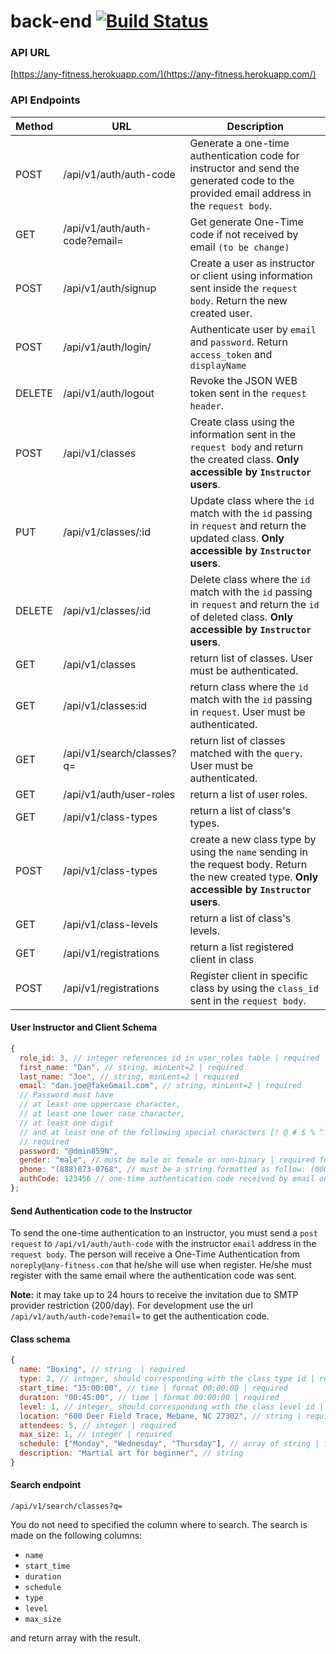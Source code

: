 # back-end [![Build Status](https://travis-ci.com/BW-Anywhere-Fitness-1/back-end.svg?branch=dev)](https://travis-ci.com/BW-Anywhere-Fitness-1/back-end)

### API URL

[https://any-fitness.herokuapp.com/](https://any-fitness.herokuapp.com/)

### API Endpoints

| Method | URL                           | Description                                                                                                                                           |
| ------ | ----------------------------- | ----------------------------------------------------------------------------------------------------------------------------------------------------- |
| POST   | /api/v1/auth/auth-code        | Generate a one-time authentication code for instructor and send the generated code to the provided email address in the `request body`.               |
| GET    | /api/v1/auth/auth-code?email= | Get generate One-Time code if not received by email `(to be change)`                                                                                  |
| POST   | /api/v1/auth/signup           | Create a user as instructor or client using information sent inside the `request body`. Return the new created user.                                  |
| POST   | /api/v1/auth/login/           | Authenticate user by `email` and `password`. Return `access_token` and `displayName`                                                                  |
| DELETE | /api/v1/auth/logout           | Revoke the JSON WEB token sent in the `request header`.                                                                                               |
| POST   | /api/v1/classes               | Create class using the information sent in the `request body` and return the created class. **Only accessible by `Instructor` users**.                |
| PUT    | /api/v1/classes/:id           | Update class where the `id` match with the `id` passing in `request` and return the updated class. **Only accessible by `Instructor` users**.         |
| DELETE | /api/v1/classes/:id           | Delete class where the `id` match with the `id` passing in `request` and return the `id` of deleted class. **Only accessible by `Instructor` users**. |
| GET    | /api/v1/classes               | return list of classes. User must be authenticated.                                                                                                   |
| GET    | /api/v1/classes:id            | return class where the `id` match with the `id` passing in `request`. User must be authenticated.                                                     |
| GET    | /api/v1/search/classes?q=     | return list of classes matched with the `query`. User must be authenticated.                                                                          |
| GET    | /api/v1/auth/user-roles       | return a list of user roles.                                                                                                                          |
| GET    | /api/v1/class-types           | return a list of class's types.                                                                                                                       |
| POST   | /api/v1/class-types           | create a new class type by using the `name` sending in the request body. Return the new created type. **Only accessible by `Instructor` users**.      |
| GET    | /api/v1/class-levels          | return a list of class's levels.                                                                                                                      |
| GET    | /api/v1/registrations         | return a list registered client in class                                                                                                              |
| POST   | /api/v1/registrations         | Register client in specific class by using the `class_id` sent in the `request body`.                                                                 |

#### User Instructor and Client Schema

```javascript
{
  role_id: 3, // integer references id in user_roles table | required
  first_name: "Dan", // string, minLent=2 | required
  last_name: "Joe", // string, minLent=2 | required
  email: "dan.joe@fakeGmail.com", // string, minLent=2 | required
  // Password must have
  // at least one uppercase character,
  // at least one lower case character,
  // at least one digit
  // and at least one of the following special characters [! @ # $ % ^ & *]
  // required
  password: "@dmin859N",
  gender: "male", // must be male or female or non-binary | required for instructor not for client
  phone: "(888)873-0768", // must be a string formatted as follow: (000)000-0000 | required for instructor not for client
  authCode: 123456 // one-time authentication code received by email only for instructor users.
};
```

#### Send Authentication code to the Instructor

To send the one-time authentication to an instructor, you must send a `post request` to `/api/v1/auth/auth-code` with the instructor `email` address in the `request body`. The person will receive a One-Time Authentication from `noreply@any-fitness.com` that he/she will use when register. He/she must register with the same email where the authentication code was sent.

**Note:** it may take up to 24 hours to receive the invitation due to SMTP provider restriction (200/day). For development use the url `/api/v1/auth/auth-code?email=` to get the authentication code.

#### Class schema

```javascript
{
  name: "Boxing", // string  | required
  type: 2, // integer, should corresponding with the class type id | required
  start_time: "15:00:00", // time | format 00:00:00 | required
  duration: "00:45:00", // time | format 00:00:00 | required
  level: 1, // integer, should corresponding with the class level id | required
  location: "600 Deer Field Trace, Mebane, NC 27302", // string | required
  attendees: 5, // integer | required
  max_size: 1, // integer | required
  schedule: ["Monday", "Wednesday", "Thursday"], // array of string | format: day with first character in capital
  description: "Martial art for beginner", // string
}
```

#### Search endpoint

`/api/v1/search/classes?q=`

You do not need to specified the column where to search. The search is made on the following columns:

- `name`
- `start_time`
- `duration`
- `schedule`
- `type`
- `level`
- `max_size`

and return array with the result.
